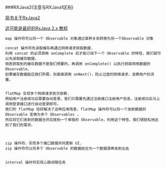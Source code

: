 ###RXJava2(注意与RXJava1区别)

[简书关于RxJava2](http://www.jianshu.com/u/c50b715ccaeb)

[这可能是最好的RxJava 2.x 教程](http://www.jianshu.com/p/0cd258eecf60)



```
map 操作符可以将一个 Observable 对象通过某种关系转换为另一个Observable 对象

concat 操作符先读取缓存再通过网络请求获取数据.
利用 concat 的必须调用 onComplete 后才能订阅下一个 Observable 的特性，我们就可以先读取缓存数据，
倘若获取到的缓存数据不是我们想要的，再调用 onComplete() 以执行获取网络数据的 Observable，
如果缓存数据能应我们所需，则直接调用 onNext()，防止过度的网络请求，浪费用户的流量。


flatMap 实现多个网络请求依次依赖.
例如用户注册成功后需要自动登录，我们只需要先通过注册接口注册用户信息，注册成功后马上调用登录接口进行自动登录即可。
我们的 flatMap 恰好解决了这种应用场景，flatMap 操作符可以将一个发射数据的 Observable 变换为多个 Observables ，
然后将它们发射的数据合并后放到一个单独的 Observable，利用这个特性，我们很轻松地达到了我们的需求。



zip 操作符，实现多个接口数据共同更新 UI.
zip 操作符可以将多个 Observable 的数据结合为一个数据源再发射出去


interval 操作符实现心跳间隔任务



```

